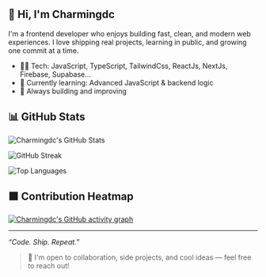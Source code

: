 ## 👋 Hi, I'm Charmingdc

I'm a frontend developer who enjoys building fast, clean, and modern web experiences. I love shipping real projects, learning in public, and growing one commit at a time.

- 👨‍🔧 Tech: JavaScript, TypeScript, TailwindCss, ReactJs, NextJs, Firebase, Supabase...  
- 🌱 Currently learning: Advanced JavaScript & backend logic  
- 🧱 Always building and improving

## 📊 GitHub Stats

![Charmingdc's GitHub Stats](https://github-readme-stats.vercel.app/api?username=Charmingdc&show_icons=true&theme=tokyonight&hide_border=true)

![GitHub Streak](https://streak-stats.demolab.com?user=Charmingdc&theme=tokyonight&hide_border=true)

![Top Languages](https://github-readme-stats.vercel.app/api/top-langs/?username=Charmingdc&layout=compact&theme=tokyonight&hide_border=true)

## 🟩 Contribution Heatmap

[![Charmingdc's GitHub activity graph](https://github-readme-activity-graph.vercel.app/graph?username=Charmingdc&theme=tokyo-night&hide_border=true)](https://github.com/ashutosh00710/github-readme-activity-graph)

---

_“Code. Ship. Repeat.”_

>💬 I'm open to collaboration, side projects, and cool ideas — feel free to reach out!
